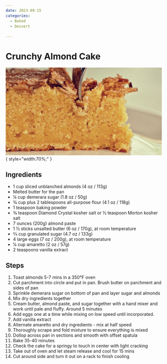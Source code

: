 ```yaml
---
date: 2023-09-15
categories:
  - Baked
  - Dessert
  
---
```


# Crunchy Almond Cake
![crunchy_almond_cake.jpeg](../../images/crunchy_almond_cake.jpeg){ style="width:70%;" }


## Ingredients
* 1 cup sliced unblanched almonds (4 oz / 113g)
* Melted butter for the pan
* 1⁄4 cup demerara sugar (1.8 oz / 50g)
* 3⁄4 cup plus 2 tablespoons all-purpose flour (4.1 oz / 118g)
* 1 teaspoon baking powder
* 3⁄4 teaspoon Diamond Crystal kosher salt or 1⁄2 teaspoon Morton kosher salt
* 7 ounces (200g) almond paste
* 1 1⁄2 sticks unsalted butter (6 oz / 170g), at room temperature
* 2⁄3 cup granulated sugar (4.7 oz / 133g)
* 4 large eggs (7 oz / 200g), at room temperature
* 1⁄4 cup amaretto (2 oz / 57g) 
* 2 teaspoons vanilla extract


## Steps
1. Toast almonds 5-7 mins in a 350°F oven
2. Cut parchment into circle and put in pan. Brush butter on parchment and sides of pan
3. Sprinkle demerara sugar on bottom of pan and layer sugar and almonds
4. Mix dry ingredients together
5. Cream butter, almond paste, and sugar together with a hand mixer and work until pale and fluffy. Around 5 minutes
6. Add eggs one at a time while mixing on low speed until incorporated.
7. Add vanilla extract
8. Alternate amaretto and dry ingredients - mix at half speed
9. Thoroughly scrape and fold mixture to ensure everything is mixed
10. Dollop across pan in sections and smooth with offset spatula 
11. Bake 35-40 minutes
12. Check the cake for a springy to touch in center with light cracking
13. Take out of oven and let steam release and cool for 15 mins 
14. Cut around side and turn it out on a rack to finish cooling

